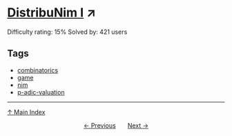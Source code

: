 # [DistribuNim I](https://projecteuler.net/problem=899) ↗️

Difficulty rating: 15%
Solved by: 421 users
## Tags

- [combinatorics](../tags/combinatorics.md)
- [game](../tags/game.md)
- [nim](../tags/nim.md)
- [p-adic-valuation](../tags/p-adic-valuation.md)



---

[↑ Main Index](../README.md)


<div align=center><a href='898.md'>← Previous</a> &nbsp;&nbsp; &nbsp;&nbsp;  <a href='900.md'>Next →</a></div>
